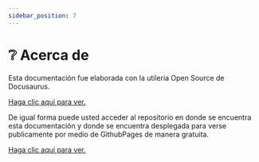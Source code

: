 ```yaml
---
sidebar_position: 7
---
```

# ❔ Acerca de

Esta documentación fue elaborada con la utileria Open Source de Docusaurus.

[Haga clic aquí para ver.](https://docusaurus.io/)

De igual forma puede usted acceder al repositorio en donde se encuentra esta documentación y donde se encuentra desplegada para verse publicamente por medio de GithubPages de manera gratuita.

[Haga clic aquí para ver.](https://github.com/aduasis-logistica/aduasis-logistica.github.io)
